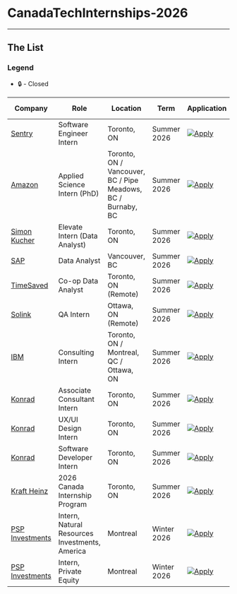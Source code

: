 # CanadaTechInternships-2026
---

## The List

### Legend
 - 🔒 - Closed

| Company      | Role                                 | Location                                             | Term        | Application                                                                                                                                                             | Date Posted |
|--------------|--------------------------------------|------------------------------------------------------|-------------|-------------------------------------------------------------------------------------------------------------------------------------------------------------------------|-------------|
| [Sentry](https://sentry.io)       | Software Engineer Intern             | Toronto, ON                                          | Summer 2026 | [![Apply](https://i.imgur.com/u1KNU8z.png)](https://jobs.ashbyhq.com/sentry/d2e3391f-9401-410a-b8a6-de3bf5f762b7?utm_source=lukainternshiplist)                        | Aug 01      |
| [Amazon](https://amazon.com)       | Applied Science Intern (PhD)         | Toronto, ON / Vancouver, BC / Pipe Meadows, BC / Burnaby, BC | Summer 2026 | [![Apply](https://i.imgur.com/u1KNU8z.png)](https://www.amazon.jobs/en/jobs/3050161/summer-2026-applied-science-internship-canada-phd-student-science-recruiting?utm_source=lukainternshiplist) | Aug 01      |
| [Simon Kucher](https://www.simon-kucher.com) | Elevate Intern (Data Analyst)        | Toronto, ON                                          | Summer 2026 | [![Apply](https://i.imgur.com/u1KNU8z.png)](https://simon-kucher.csod.com/ux/ats/careersite/6/home/requisition/3651?utm_source=lukainternshiplist)                    | Jul 30      |
| [SAP](https://www.sap.com)          | Data Analyst                         | Vancouver, BC                                        | Summer 2026 | [![Apply](https://i.imgur.com/u1KNU8z.png)](https://jobs.sap.com/job/Vancouver-SAP-iXp-Intern-Cloud-ERP-Solution-Adoption-Data-Analyst-Brit-V6B-1A9/1229635401?utm_source=lukainternshiplist) | Jul 30      |
| [TimeSaved](https://timesaved.io)    | Co-op Data Analyst                   | Toronto, ON (Remote)                                 | Summer 2026 | [![Apply](https://i.imgur.com/u1KNU8z.png)](https://www1.communitech.ca/companies/timesaved/jobs/54911234-co-op-data-analyst#content?utm_source=lukainternshiplist)  | Jul 29      |
| [Solink](https://www.solink.com)       | QA Intern                            | Ottawa, ON (Remote)                                  | Summer 2026 | [![Apply](https://i.imgur.com/u1KNU8z.png)](https://www1.communitech.ca/companies/solink/jobs/54493914-qa-intern#content?utm_source=lukainternshiplist)              | Jul 29      |
| [IBM](https://www.ibm.com)          | Consulting Intern                    | Toronto, ON / Montreal, QC / Ottawa, ON              | Summer 2026 | [![Apply](https://i.imgur.com/u1KNU8z.png)](https://ibmglobal.avature.net/en_US/careers/JobDetail?jobId=50167&source=SN_LinkedIn)                                     | Aug 01      |
| [Konrad](https://www.konrad.com)       | Associate Consultant Intern          | Toronto, ON                                          | Summer 2026 | [![Apply](https://i.imgur.com/u1KNU8z.png)](https://www.konrad.com/careers/job/associate-consultant-intern-may-2026-4-months_6665436003)                             | Aug 03      |
| [Konrad](https://www.konrad.com)       | UX/UI Design Intern                  | Toronto, ON                                          | Summer 2026 | [![Apply](https://i.imgur.com/u1KNU8z.png)](https://www.konrad.com/careers/job/ux-ui-design-intern-may-2026-4-months_6616778003)                                     | Aug 03      |
| [Konrad](https://www.konrad.com)       | Software Developer Intern            | Toronto, ON                                          | Summer 2026 | [![Apply](https://i.imgur.com/u1KNU8z.png)](https://www.konrad.com/careers/job/software-developer-intern-may-2026-4-months_6642169003)                              | Aug 03      |
| [Kraft Heinz](https://www.kraftheinzcompany.com)  | 2026 Canada Internship Program | Toronto, ON      | Summer 2026 | [![Apply](https://i.imgur.com/u1KNU8z.png)](https://careers.kraftheinz.com/job/22268628/?source=KHLinkedin)                                                            | Aug 01      |
| [PSP Investments](https://www.investpsp.com/en) | Intern, Natural Resources Investments, America | Montreal   | Winter 2026       | [![Apply](https://i.imgur.com/u1KNU8z.png)](https://investpsp.wd3.myworkdayjobs.com/en-US/psp_careers/job/Montreal/Intern--Natural-Resources-Investments--America--January---April-2026-_R4491?source=Linkedin) | Aug 01      |
| [PSP Investments](https://www.investpsp.com/en) | Intern, Private Equity                         | Montreal   | Winter 2026       | [![Apply](https://i.imgur.com/u1KNU8z.png)](https://investpsp.wd3.myworkdayjobs.com/en-US/psp_careers/job/Montreal/Intern--Private-Equity--January---April-2026-_R4215?source=Linkedin)                    | Jul 29      |
